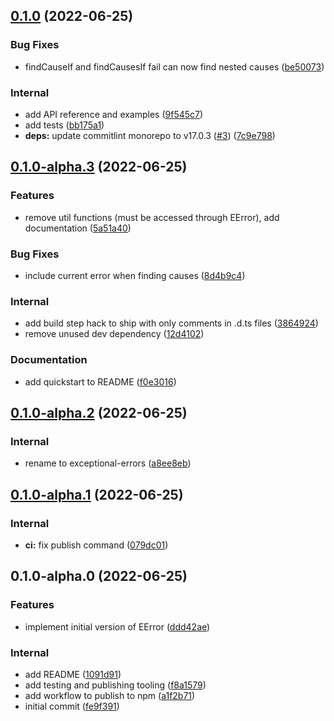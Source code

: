 

## [0.1.0](https://github.com/benyap/exceptional-errors/compare/0.1.0-alpha.3...0.1.0) (2022-06-25)


### Bug Fixes

* findCauseIf and findCausesIf fail can now find nested causes ([be50073](https://github.com/benyap/exceptional-errors/commit/be50073cb2fd16e3eb9779b6276e07ee67a37b7c))


### Internal

* add API reference and examples ([9f545c7](https://github.com/benyap/exceptional-errors/commit/9f545c72224a301159935b91bdfd3568c1cc00fc))
* add tests ([bb175a1](https://github.com/benyap/exceptional-errors/commit/bb175a1738b9180d7f86016329b9ec5d337231c5))
* **deps:** update commitlint monorepo to v17.0.3 ([#3](https://github.com/benyap/exceptional-errors/issues/3)) ([7c9e798](https://github.com/benyap/exceptional-errors/commit/7c9e79840b07fc05780c8b8a0b893ca0e76c38e8))

## [0.1.0-alpha.3](https://github.com/benyap/exceptional-errors/compare/0.1.0-alpha.2...0.1.0-alpha.3) (2022-06-25)


### Features

* remove util functions (must be accessed through EError), add documentation ([5a51a40](https://github.com/benyap/exceptional-errors/commit/5a51a40ebc647960b1bf8458609da6a01272e52e))


### Bug Fixes

* include current error when finding causes ([8d4b9c4](https://github.com/benyap/exceptional-errors/commit/8d4b9c46512bfbda0830fb5e7f6229a21706cc06))


### Internal

* add build step hack to ship with only comments in .d.ts files ([3864924](https://github.com/benyap/exceptional-errors/commit/38649242db33de0f5c68e2f9fbfd87bdcee57829))
* remove unused dev dependency ([12d4102](https://github.com/benyap/exceptional-errors/commit/12d410249f46a9b5ed1aaeb8191c01502af80278))


### Documentation

* add quickstart to README ([f0e3016](https://github.com/benyap/exceptional-errors/commit/f0e3016921c6a63e6c120897784ef8c735403c50))

## [0.1.0-alpha.2](https://github.com/benyap/exceptional-errors/compare/0.1.0-alpha.1...0.1.0-alpha.2) (2022-06-25)


### Internal

* rename to exceptional-errors ([a8ee8eb](https://github.com/benyap/exceptional-errors/commit/a8ee8eb4ef050c7177ceaaf49c685c05bce6ce33))

## [0.1.0-alpha.1](https://github.com/benyap/exceptional/compare/0.1.0-alpha.0...0.1.0-alpha.1) (2022-06-25)


### Internal

* **ci:** fix publish command ([079dc01](https://github.com/benyap/exceptional/commit/079dc01836cb5a6a7e1130b5fb4bd67f72389b59))

## 0.1.0-alpha.0 (2022-06-25)


### Features

* implement initial version of EError ([ddd42ae](https://github.com/benyap/exceptional/commit/ddd42ae66de47f1af131e0ae61e25dd8fe971d9e))


### Internal

* add README ([1091d91](https://github.com/benyap/exceptional/commit/1091d91de5955590076b5e874e8d7f0e73222401))
* add testing and publishing tooling ([f8a1579](https://github.com/benyap/exceptional/commit/f8a1579400c66e721ce1ef9ed5c6b433683ba8cf))
* add workflow to publish to npm ([a1f2b71](https://github.com/benyap/exceptional/commit/a1f2b716d950ddfaa10443b2f01026073549727f))
* initial commit ([fe9f391](https://github.com/benyap/exceptional/commit/fe9f3912c906ea87195b7f26c22d49b5e3ef5804))